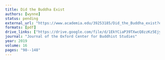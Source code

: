 ```yaml
---
title: Did the Buddha Exist
authors: [wynne]
status: pending
external_url: "https://www.academia.edu/39253185/Did_the_Buddha_exist?email_work_card=view-paper"
formats: [pdf]
drive_links: ["https://drive.google.com/file/d/1EkYCiaP39TXwcQ8zzKz5Ejyi9f2VFklF/view?usp=drivesdk"]
journal: "Journal of the Oxford Center for Buddhist Studies"
year: 2019
volume: 16
pages: "98--148"
---
```

